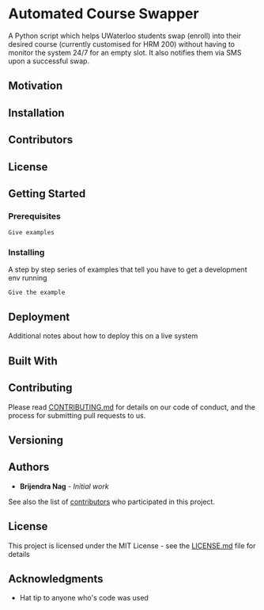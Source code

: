 # Automated Course Swapper

A Python script which helps UWaterloo students swap (enroll) into their desired course (currently customised for HRM 200) without having to monitor the system 24/7 for an empty slot. It also notifies them via SMS upon a successful swap.

## Motivation

## Installation

## Contributors

## License

## Getting Started

### Prerequisites

```
Give examples
```

### Installing

A step by step series of examples that tell you have to get a development env running

```
Give the example
```
## Deployment

Additional notes about how to deploy this on a live system

## Built With

## Contributing

Please read [CONTRIBUTING.md](https://github.com) for details on our code of conduct, and the process for submitting pull requests to us.

## Versioning

## Authors

* **Brijendra Nag** - *Initial work* 

See also the list of [contributors](https://github.com/your/project/contributors) who participated in this project.

## License

This project is licensed under the MIT License - see the [LICENSE.md](LICENSE.md) file for details

## Acknowledgments

* Hat tip to anyone who's code was used
